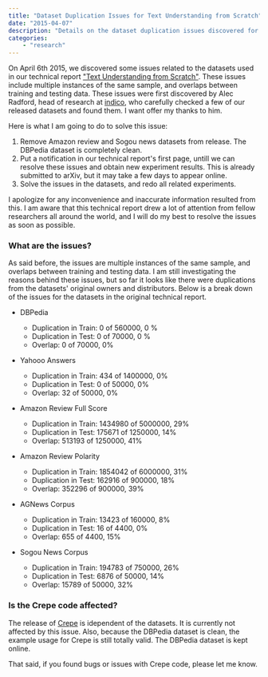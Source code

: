 ```yaml
---
title: "Dataset Duplication Issues for Text Understanding from Scratch"
date: "2015-04-07"
description: "Details on the dataset duplication issues discovered for the technical report"
categories:
    - "research"
---
```


On April 6th 2015, we discovered some issues related to the datasets used in our technical report ["Text Understanding from Scratch"](http://arxiv.org/abs/1502.01710). These issues include multiple instances of the same sample, and overlaps between training and testing data. These issues were first discovered by Alec Radford, head of research at [indico](https://indico.io), who carefully checked a few of our released datasets and found them. I want offer my thanks to him.

Here is what I am going to do to solve this issue:

1. Remove Amazon review and Sogou news datasets from release. The DBPedia dataset is completely clean.
2. Put a notification in our technical report's first page, untill we can resolve these issues and obtain new experiment results. This is already submitted to arXiv, but it may take a few days to appear online.
3. Solve the issues in the datasets, and redo all related experiments.

I apologize for any inconvenience and inaccurate information resulted from this. I am aware that this technical report drew a lot of attention from fellow researchers all around the world, and I will do my best to resolve the issues as soon as possible.

### What are the issues?

As said before, the issues are multiple instances of the same sample, and overlaps between training and testing data. I am still investigating the reasons behind these issues, but so far it looks like there were duplications from the datasets' original owners and distributors. Below is a break down of the issues for the datasets in the original technical report.

* DBPedia
    * Duplication in Train: 0 of 560000, 0 %
    * Duplication in Test: 0 of 70000, 0 %
    * Overlap: 0 of 70000, 0%

* Yahooo Answers
    * Duplication in Train: 434 of 1400000, 0%
    * Duplication in Test: 0 of 50000, 0%
    * Overlap: 32 of 50000, 0%

* Amazon Review Full Score
    * Duplication in Train: 1434980 of 5000000, 29%
    * Duplication in Test: 175671 of 1250000, 14%
    * Overlap: 513193 of 1250000, 41%

* Amazon Review Polarity
    * Duplication in Train: 1854042 of 6000000, 31%
    * Duplication in Test: 162916 of 900000, 18%
    * Overlap: 352296 of 900000, 39%

* AGNews Corpus
    * Duplication in Train: 13423 of 160000, 8%
    * Duplication in Test: 16 of 4400, 0%
    * Overlap: 655 of 4400, 15%

* Sogou News Corpus
    * Duplication in Train: 194783 of 750000, 26%
    * Duplication in Test: 6876 of 50000, 14%
    * Overlap: 15789 of 50000, 32%

### Is the Crepe code affected?

The release of [Crepe](https://github.com/zhangxiangxiao/Crepe) is idependent of the datasets. It is currently not affected by this issue. Also, because the DBPedia dataset is clean, the example usage for Crepe is still totally valid. The DBPedia dataset is kept online.

That said, if you found bugs or issues with Crepe code, please let me know.
